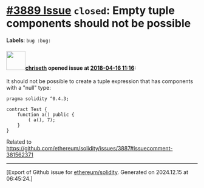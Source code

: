 # [\#3889 Issue](https://github.com/ethereum/solidity/issues/3889) `closed`: Empty tuple components should not be possible
**Labels**: `bug :bug:`


#### <img src="https://avatars.githubusercontent.com/u/9073706?v=4" width="50">[chriseth](https://github.com/chriseth) opened issue at [2018-04-16 11:16](https://github.com/ethereum/solidity/issues/3889):

It should not be possible to create a tuple expression that has components with a "null" type:
```
pragma solidity ^0.4.3;

contract Test {
    function a() public {
        ( a(), 7);
    }
}
```

Related to https://github.com/ethereum/solidity/issues/3887#issuecomment-381562371




-------------------------------------------------------------------------------



[Export of Github issue for [ethereum/solidity](https://github.com/ethereum/solidity). Generated on 2024.12.15 at 06:45:24.]

